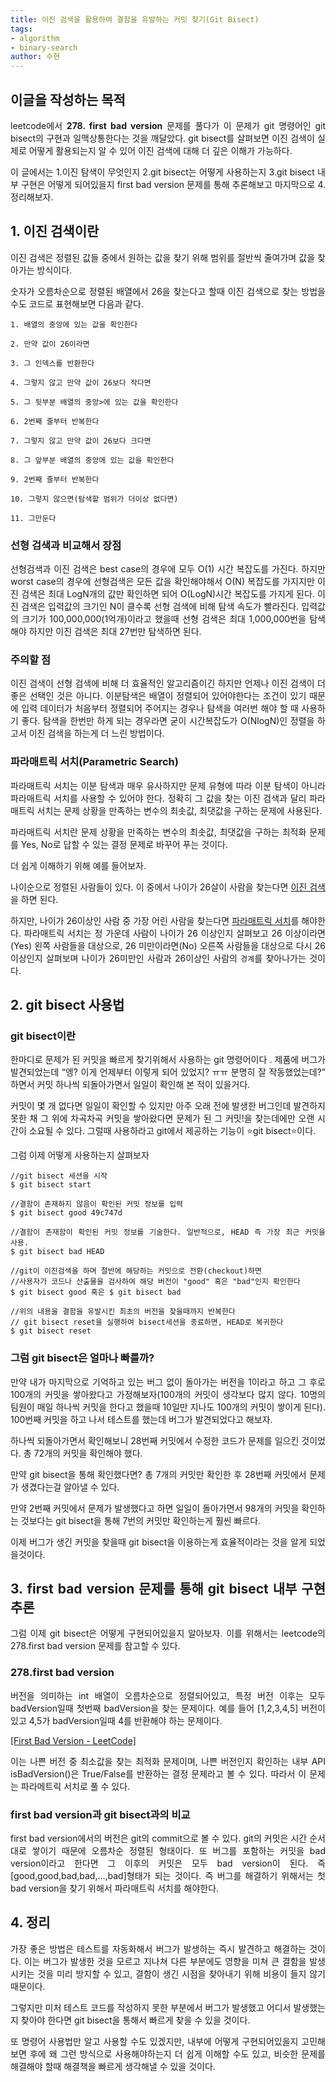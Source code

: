 ```yaml
---
title: 이진 검색을 활용하여 결함을 유발하는 커밋 찾기(Git Bisect)
tags:
- algorithm
- binary-search
author: 수현
---
```


<body style = "text-align: justify"> 

## 이글을 작성하는 목적
 
leetcode에서 **278. first bad version** 문제를 풀다가 이 문제가 git 명령어인 git bisect의 구현과 일맥상통한다는 것을 깨달았다. git bisect를 살펴보면 이진 검색이 실제로 어떻게 활용되는지 알 수 있어 이진 검색에 대해 더 깊은 이해가 가능하다.

이 글에서는 1.이진 탐색이 무엇인지 2.git bisect는 어떻게 사용하는지 3.git bisect 내부 구현은 어떻게 되어있을지 first bad version 문제를 통해 추론해보고 마지막으로 4.정리해보자.

## 1. 이진 검색이란

이진 검색은 정렬된 값들 중에서 원하는 값을 찾기 위해 범위를 절반씩 줄여가며 값을 찾아가는 방식이다.

숫자가 오름차순으로 정렬된 배열에서 26을 찾는다고 할때 이진 검색으로 찾는 방법을 수도 코드로 표현해보면 다음과 같다.


    1. 배열의 중앙에 있는 값을 확인한다

    2. 만약 값이 26이라면
    
    3. 그 인덱스를 반환한다
    
    4. 그렇지 않고 만약 값이 26보다 작다면
    
    5. 그 뒷부분 배열의 중앙>에 있는 값을 확인한다
    
    6. 2번째 줄부터 반복한다
    
    7. 그렇지 않고 만약 값이 26보다 크다면
    
    8. 그 앞부분 배열의 중앙에 있는 값을 확인한다
    
    9. 2번째 줄부터 반복한다
    
    10. 그렇지 않으면(탐색할 범위가 더이상 없다면)
  
    11. 그만둔다


### 선형 검색과 비교해서 장점

 선형검색과 이진 검색은  best case의 경우에 모두 O(1) 시간 복잡도를 가진다.  하지만 worst case의 경우에 선형검색은 모든 값을 확인해야해서 O(N) 복잡도를 가지지만 이진 검색은 최대 LogN개의 값만 확인하면 되어 O(LogN)시간 복잡도를 가지게 된다. 이진 검색은 입력값의 크기인 N이 클수록 선형 검색에 비해 탐색 속도가 빨라진다. 입력값의 크기가 100,000,000(1억개)이라고 했을때 선형 검색은 최대 1,000,000번을 탐색해야 하지만 이진 검색은 최대 27번만 탐색하면 된다.


### 주의할 점
	
 이진 검색이 선형 검색에 비해 더 효율적인 알고리즘이긴 하지만 언제나 이진 검색이 더 좋은 선택인 것은 아니다. 이분탐색은 배열이 정렬되어 있어야한다는 조건이 있기 때문에 입력 데이터가 처음부터 정렬되어 주어지는 경우나 탐색을 여러번 해야 할 때 사용하기 좋다. 탐색을 한번만 하게 되는 경우라면 굳이 시간복잡도가 O(NlogN)인 정렬을 하고서 이진 검색을 하는게 더 느린 방법이다.


### 파라매트릭 서치(Parametric Search) 

 파라매트릭 서치는 이분 탐색과 매우 유사하지만 문제 유형에 따라 이분 탐색이 아니라 파라매트릭 서치를 사용할 수 있어야 한다. 정확히 그 값을 찾는 이진 검색과 달리 파라매트릭 서치는 문제 상황을 만족하는 변수의
최솟값, 최댓값을 구하는 문제에 사용된다.

  파라매트릭 서치란 문제 상황을 만족하는 변수의 최솟값, 최댓값을 구하는 최적화 문제를 Yes, No로 답할 수 있는 결정 문제로 바꾸어 푸는 것이다.

  더 쉽게 이해하기 위해 예를 들어보자. 
	
 나이순으로 정렬된 사람들이 있다. 이 중에서 나이가 26살이 사람을 찾는다면 <u>이진 검색</u>을 하면 된다.
	
 하지만, 나이가 26이상인 사람 중 가장 어린 사람을 찾는다면 <u>파라매트릭 서치</u>를 해야한다. 파라매트릭 서치는 정 가운데 사람이 나이가 26 이상인지 살펴보고 26 이상이라면(Yes) 왼쪽 사람들을 대상으로, 26 미만이라면(No) 오른쪽 사람들을 대상으로 다시 26이상인지 살펴보며 나이가 26미만인 사람과 26이상인 사람의 <code class="language-plaintext highlighter-rouge">경계</code>를 찾아나가는 것이다.

## 2. git bisect 사용법

### git bisect이란
 한마디로 문제가 된 커밋을 빠르게 찾기위해서 사용하는 git 명령어이다 . 제품에 버그가 발견되었는데 “엥? 이게 언제부터 이렇게 되어 있었지? ㅠㅠ 분명히 잘 작동했었는데?” 하면서 커밋 하나씩 되돌아가면서 일일이 확인해 본 적이 있을거다.
	
 커밋이 몇 개 없다면 일일이 확인할 수 있지만 아주 오래 전에 발생한 버그인데 발견하지 못한 채 그 위에 차곡차곡 커밋을 쌓아왔다면 문제가 된 그 커밋!을 찾는데에만 오랜 시간이 소요될 수 있다. 그럴때 사용하라고 git에서 제공하는 기능이 ⭐️git bisect⭐️이다.

그럼 이제 어떻게 사용하는지 살펴보자

```
//git bisect 세션을 시작
$ git bisect start

//결함이 존재하지 않음이 확인된 커밋 정보를 입력
$ git bisect good 49c747d

//결함이 존재함이 확인된 커밋 정보를 기술한다. 일반적으로, HEAD 즉 가장 최근 커밋을 사용.
$ git bisect bad HEAD

//git이 이진검색을 하며 절반에 해당하는 커밋으로 전환(checkout)하면
//사용자가 코드나 산출물을 검사하여 해당 버전이 "good" 혹은 "bad"인지 확인한다
$ git bisect good 혹은 $ git bisect bad

//위의 내용을 결함을 유발시킨 최초의 버전을 찾을때까지 반복한다
// git bisect reset을 실행하여 bisect세션을 종료하면, HEAD로 복귀한다
$ git bisect reset
```

### 그럼 git bisect은 얼마나 빠를까?
  만약 내가 마지막으로 기억하고 있는 버그 없이 돌아가는 버전을 1이라고 하고 그 후로 100개의 커밋을 쌓아왔다고 가정해보자(100개의 커밋이 생각보다 많지 않다. 10명의 팀원이 매일 하나씩 커밋을 한다고 했을때 10일만 지나도 100개의 커밋이 쌓이게 된다). 100번째 커밋을 하고 나서 테스트를 했는데 버그가 발견되었다고 해보자.
	
 하나씩 되돌아가면서 확인해보니 28번째 커밋에서 수정한 코드가 문제를 일으킨 것이었다. 총 72개의 커밋을 확인해야 했다.
 
 만약 git bisect을 통해 확인했다면? 총 7개의 커밋만 확인한 후 28번째 커밋에서 문제가 생겼다는걸 알아낼 수 있다.

 만약 2번째 커밋에서 문제가 발생했다고 하면 일일이 돌아가면서 98개의 커밋을 확인하는 것보다는 git bisect을 통해 7번의 커밋만 확인하는게 훨씬 빠르다.

 이제 버그가 생긴 커밋을 찾을때 git bisect을 이용하는게 효율적이라는 것을 알게 되었을것이다.

<h2>3. first bad version 문제를 통해 git bisect 내부 구현 추론</h2>
	그럼 이제 git bisect은 어떻게 구현되어있을지 알아보자. 이를 위해서는 leetcode의 278.first bad version 문제를 참고할 수 있다.
<h3>278.first bad version</h3>
	
버전을 의미하는 int 배열이 오름차순으로 정렬되어있고, 특정 버전 이후는 모두 badVersion일때 첫번째 badVersion을 찾는 문제이다. 예를 들어 [1,2,3,4,5] 버전이 있고 4,5가 badVersion일때 4를 반환해야 하는 문제이다.

<a href= "https://leetcode.com/problems/first-bad-version/" style = "text-align:justify">
[First Bad Version - LeetCode]
</a>

이는 나쁜 버전 중 최소값을 찾는 최적화 문제이며, 나쁜 버전인지 확인하는 내부 API isBadVersion()은 True/False를 반환하는 결정 문제라고 볼 수 있다. 따라서 이 문제는 파라메트릭 서치로 풀 수 있다.

<h3>first bad version과 git bisect과의 비교</h3>
<p>first bad version에서의 버전은 git의 commit으로 볼 수 있다. git의 커밋은 시간 순서대로 쌓이기 때문에 오름차순 정렬된 형태이다. 또 버그를 포함하는 커밋을 bad version이라고 한다면 그 이후의 커밋은 모두 bad version이 된다. 즉 [good,good,bad,bad,…,bad]형태가 되는 것이다. 즉 버그를 해결하기 위해서는 첫 bad version을 찾기 위해서 파라매트릭 서치를 해야한다.</p>

<h2>4. 정리</h2>
<p>가장 좋은 방법은 테스트를 자동화해서 버그가 발생하는 즉시 발견하고 해결하는 것이다. 이는 버그가 발생한 것을 모르고 지나쳐 다른 부분에도 영향을 미쳐 큰 결함을 발생시키는 것을 미리 방지할 수 있고, 결함이 생긴 시점을 찾아내기 위해 비용이 들지 않기 때문이다.</p>
<p>그렇지만 미처 테스트 코드를 작성하지 못한 부분에서 버그가 발생했고 어디서 발생했는지 찾아야 한다면 git bisect을 통해서 빠르게 찾을 수 있을 것이다.</p>
<p>또 명령어 사용법만 알고 사용할 수도 있겠지만, 내부에 어떻게 구현되어있을지 고민해보면 후에 왜 그런 방식으로 사용해야하는지 더 쉽게 이해할 수도 있고, 비슷한 문제를 해결해야 할때 해결책을 빠르게 생각해낼 수 있을 것이다.</p>
</div>

</body>
